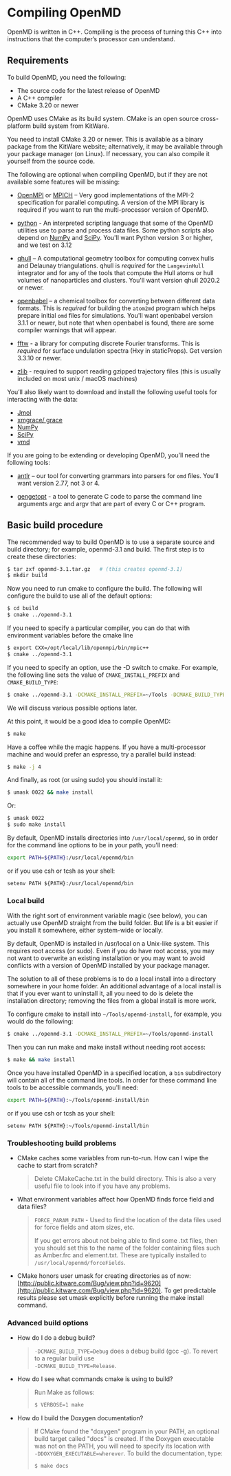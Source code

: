 # Compiling OpenMD

OpenMD is written in C++. Compiling is the process of turning this
C++ into instructions that the computer’s processor can understand.

## Requirements

To build OpenMD, you need the following:

* The source code for the latest release of OpenMD
* A C++ compiler
* CMake 3.20 or newer

OpenMD uses CMake as its build system. CMake is an open source
cross-platform build system from KitWare.

You need to install CMake 3.20 or newer. This is available as a
binary package from the KitWare website; alternatively, it may be
available through your package manager (on Linux). If necessary, you
can also compile it yourself from the source code.

The following are optional when compiling OpenMD, but if they are not
available some features will be missing:

* [OpenMPI](https://www.open-mpi.org/) or [MPICH](https://www.mpich.org/) –
Very good implementations of the MPI-2 specification
for parallel computing.  A version of the MPI library is required
if you want to run the multi-processor version of OpenMD. 

* [python](https://www.python.org/) - An interpreted scripting language
that some of the OpenMD utilities use to parse and process data files.
Some python scripts also depend on [NumPy](https://numpy.org/) and
[SciPy](https://scipy.org/). You'll want Python version 3 or higher,
and we test on 3.12

* [qhull](http://qhull.org/) – A computational geometry toolbox for
computing convex hulls and Delaunay triangulations. qhull is *required*
for the `LangevinHull` integrator and for any of the tools that compute the
Hull atoms or hull volumes of nanoparticles and clusters.  You'll
want version qhull 2020.2 or newer.

* [openbabel](https://openbabel.org/) – a chemical toolbox for
converting between different data formats.  This is *required* for
building the `atom2md` program which helps prepare initial `omd` files for
simulations.  You'll want openbabel version 3.1.1 or newer, but note
that when openbabel is found, there are some compiler warnings that
will appear.

* [fftw](https://fftw.org/) - a library for computing discrete Fourier
transforms.  This is *required* for surface undulation spectra (Hxy in
staticProps). Get version 3.3.10 or newer.

* [zlib](https://zlib.net) - required to support reading gzipped trajectory
files (this is usually included on most unix / macOS machines)

You’ll also likely want to download and install the following useful
tools for interacting with the data:

  * [Jmol](https://jmol.sourceforge.net/)
  * [xmgrace/ grace](https://plasma-gate.weizmann.ac.il/Grace/)
  * [NumPy](https://numpy.org/)
  * [SciPy](https://scipy.org/)
  * [vmd](https://www.ks.uiuc.edu/Research/vmd/)

If you are going to be extending or developing OpenMD, you’ll need
the following tools:

* [antlr](https://www.antlr2.org/) – our tool for converting grammars
into parsers for `omd` files.  You’ll want version 2.77, not 3 or 4.

* [gengetopt](https://www.gnu.org/software/gengetopt/gengetopt.html) - a
tool to generate C code to parse the command line arguments argc and argv
that are part of every C or C++ program.

## Basic build procedure

The recommended way to build OpenMD is to use a separate source and
build directory; for example, openmd-3.1 and build. The first step
is to create these directories:

```bash
$ tar zxf openmd-3.1.tar.gz   # (this creates openmd-3.1)
$ mkdir build
```

Now you need to run cmake to configure the build. The following will
configure the build to use all of the default options:

```bash
$ cd build
$ cmake ../openmd-3.1
```

If you need to specify a particular compiler, you can do that with
environment variables before the cmake line

```bash
$ export CXX=/opt/local/lib/openmpi/bin/mpic++
$ cmake ../openmd-3.1
```

If you need to specify an option, use the -D switch to cmake. For
example, the following line sets the value of `CMAKE_INSTALL_PREFIX`
and `CMAKE_BUILD_TYPE`:

```bash
$ cmake ../openmd-3.1 -DCMAKE_INSTALL_PREFIX=~/Tools -DCMAKE_BUILD_TYPE=DEBUG
```

We will discuss various possible options later.

At this point, it would be a good idea to compile OpenMD:

```bash
$ make
```

Have a coffee while the magic happens. If you have a multi-processor
machine and would prefer an espresso, try a parallel build instead:

```bash
$ make -j 4  
```

And finally, as root (or using sudo) you should install it:

```bash
$ umask 0022 && make install
```

Or:
  
```bash
$ umask 0022
$ sudo make install
```

By default, OpenMD installs directories into `/usr/local/openmd`,
so in order for the command line options to be in your path, you'll 
need:
```bash
export PATH=${PATH}:/usr/local/openmd/bin
```
or if you use csh or tcsh as your shell:
```
setenv PATH ${PATH}:/usr/local/openmd/bin
```

### Local build

With the right sort of environment variable magic (see below), you
can actually use OpenMD straight from the build folder. But life is
a bit easier if you install it somewhere, either system-wide or
locally.

By default, OpenMD is installed in /usr/local on a Unix-like
system. This requires root access (or sudo). Even if you do have
root access, you may not want to overwrite an existing installation
or you may want to avoid conflicts with a version of OpenMD
installed by your package manager.

The solution to all of these problems is to do a local install into
a directory somewhere in your home folder. An additional advantage
of a local install is that if you ever want to uninstall it, all you
need to do is delete the installation directory; removing the files
from a global install is more work.

To configure cmake to install into `~/Tools/openmd-install`, for
example, you would do the following:

```bash
$ cmake ../openmd-3.1 -DCMAKE_INSTALL_PREFIX=~/Tools/openmd-install
```

Then you can run make and make install without needing root access:

```bash
$ make && make install
```

Once you have installed OpenMD in a specified location, a 
`bin` subdirectory will contain all of the command line tools.
In order for these command line tools to be accessible commands, 
you'll need:
```bash
export PATH=${PATH}:~/Tools/openmd-install/bin
```
or if you use csh or tcsh as your shell:
```
setenv PATH ${PATH}:~/Tools/openmd-install/bin
```

### Troubleshooting build problems

* CMake caches some variables from run-to-run. How can I wipe the
  cache to start from scratch?

    > Delete CMakeCache.txt in the build directory. This is also a very
  useful file to look into if you have any problems.

* What environment variables affect how OpenMD finds force field and
  data files?

  > `FORCE_PARAM_PATH` - Used to find the location of the data files
                        used for force fields and atom sizes, etc.
  >
  > If you get errors about not being able to find some .txt files,
  then you should set this to the name of the folder containing
  files such as Amber.frc and element.txt. These are typically
  installed to `/usr/local/openmd/forceFields`.

* CMake honors user umask for creating directories as of now:
  [http://public.kitware.com/Bug/view.php?id=9620](http://public.kitware.com/Bug/view.php?id=9620).
  To get predictable results please set umask explicitly before
  running the make install command.

### Advanced build options 

* How do I do a debug build?

  >`-DCMAKE_BUILD_TYPE=Debug` does a debug build (gcc -g). 
  To revert to a regular build use<br>
  `-DCMAKE_BUILD_TYPE=Release`.

* How do I see what commands cmake is using to build?

  > Run Make as follows:
  > 
  > ```bash
  > $ VERBOSE=1 make
  > ```

* How do I build the Doxygen documentation?

  > If CMake found the "doxygen" program in your PATH, an optional
  build target called "docs" is created.  If the Doxygen executable
  was not on the PATH, you will need to specify its location with<br>
  `-DDOXYGEN_EXECUTABLE=wherever`.  To build the documentation, type:
  > 
  > ```bash
  > $ make docs
  > ```
